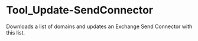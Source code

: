 # Tool_Update-SendConnector
Downloads a list of domains and updates an Exchange Send Connector with this list. 
